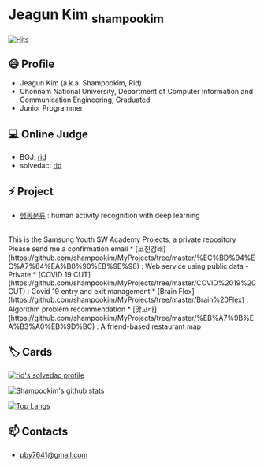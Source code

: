 <!--
**shampookim/shampookim** is a ✨ _special_ ✨ repository because its `README.md` (this file) appears on your GitHub profile.

* Codeforces: [Shampookim](https://codeforces.com/profile/Shampookim) [![](https://run.kaist.ac.kr/badges/codeforces/justice_hui.svg)](https://codeforces.com/profile/Shampookim)
* Atcoder: [Shampookim](https://atcoder.jp/users/Shampookim) [![](https://run.kaist.ac.kr/badges/atcoder/Shampookim.svg)](https://atcoder.jp/users/Shampookim)

Here are some ideas to get you started:

- 🔭 I’m currently working on ...
- 🌱 I’m currently learning ...
- 👯 I’m looking to collaborate on ...
- 🤔 I’m looking for help with ...
- 💬 Ask me about ...
- 📫 How to reach me: ...
- 😄 Pronouns: ...
- ⚡ Fun fact: ...
-->


# Jeagun Kim <sub>shampookim</sub>

[![Hits](https://hits.seeyoufarm.com/api/count/incr/badge.svg?url=https%3A%2F%2Fgithub.com%2Fshampookim)](https://github.com/shampookim)

## 😄 Profile

* Jeagun Kim (a.k.a. Shampookim, Rid)
* Chonnam National University, Department of Computer Information and Communication Engineering, Graduated
* Junior Programmer

## 💻 Online Judge

* BOJ: [rid](http://icpc.me/rid)
* solvedac: [rid](https://solved.ac/profile/rid)

## ⚡ Project

* [행동분류](https://github.com/shampookim/Greduation-Project) : human activity recognition with deep learning
</br>
This is the Samsung Youth SW Academy Projects, a private repository
Please send me a confirmation email
* [코진감래](https://github.com/shampookim/MyProjects/tree/master/%EC%BD%94%EC%A7%84%EA%B0%90%EB%9E%98) : Web service using public data - Private
* [COVID 19 CUT](https://github.com/shampookim/MyProjects/tree/master/COVID%2019%20CUT) : Covid 19 entry and exit management
* [Brain Flex](https://github.com/shampookim/MyProjects/tree/master/Brain%20Flex) : Algorithm problem recommendation
* [맛고라](https://github.com/shampookim/MyProjects/tree/master/%EB%A7%9B%EA%B3%A0%EB%9D%BC) : A friend-based restaurant map

## 🏷️ Cards

[![rid's solvedac profile](http://mazassumnida.wtf/api/v2/generate_badge?boj=rid)](https://solved.ac/profile/rid)

[![Shampookim's github stats](https://github-readme-stats.vercel.app/api?username=Shampookim&show_icons=true&hide_border=true)](https://github.com/Shampookim) 

[![Top Langs](https://github-readme-stats.vercel.app/api/top-langs/?username=Shampookim&layout=compact)](https://github.com/Shampookim)

## 📫 Contacts

* pby7641@gmail.com
